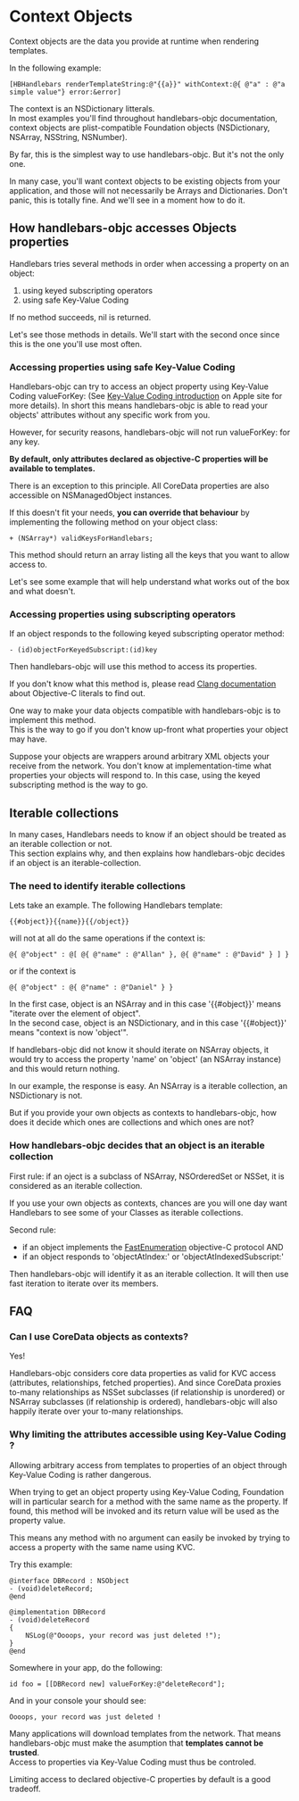 # Context Objects #

Context objects are the data you provide at runtime when rendering templates. 

In the following example: 

```
[HBHandlebars renderTemplateString:@"{{a}}" withContext:@{ @"a" : @"a simple value"} error:&error]
```

The context is an NSDictionary litterals.  
In most examples you'll find throughout handlebars-objc documentation, context objects are plist-compatible Foundation objects (NSDictionary, NSArray, NSString, NSNumber). 

By far, this is the simplest way to use handlebars-objc. But it's not the only one.

In many case, you'll want context objects to be existing objects from your application, and those will not necessarily be Arrays and Dictionaries.
Don't panic, this is totally fine. And we'll see in a moment how to do it.


## How handlebars-objc accesses Objects properties ##

Handlebars tries several methods in order when accessing a property on an object: 

 1. using keyed subscripting operators 
 2. using safe Key-Value Coding 

If no method succeeds, nil is returned. 

Let's see those methods in details. We'll start with the second once since this is the one you'll use most often.

### Accessing properties using safe Key-Value Coding ###

Handlebars-objc can try to access an object property using Key-Value Coding valueForKey: (See [Key-Value Coding introduction](https://developer.apple.com/library/mac/documentation/Cocoa/Conceptual/KeyValueCoding/Articles/Overview.html) on Apple site for more details). 
In short this means handlebars-objc is able to read your objects' attributes without any specific work from you. 

However, for security reasons, handlebars-objc will not run valueForKey: for any key.

**By default, only attributes declared as objective-C properties will be available to templates.**

There is an exception to this principle. All CoreData properties are also accessible on NSManagedObject instances. 

If this doesn't fit your needs, **you can override that behaviour** by implementing the following method on your object class: 

```objc
+ (NSArray*) validKeysForHandlebars;
```

This method should return an array listing all the keys that you want to allow access to.

Let's see some example that will help understand what works out of the box and what doesn't. 

### Accessing properties using subscripting operators ###

If an object responds to the following keyed subscripting operator method: 

```objc
- (id)objectForKeyedSubscript:(id)key
```

Then handlebars-objc will use this method to access its properties. 

If you don't know what this method is, please read [Clang documentation](http://clang.llvm.org/docs/ObjectiveCLiterals.html) about Objective-C literals to find out. 

One way to make your data objects compatible with handlebars-objc is to implement this method.  
This is the way to go if you don't know up-front what properties your object may have.

Suppose your objects are wrappers around arbitrary XML objects your receive from the network. You don't know at implementation-time what properties your objects will respond to.
In this case, using the keyed subscripting method is the way to go. 

## Iterable collections ##

In many cases, Handlebars needs to know if an object should be treated as an iterable collection or not.  
This section explains why, and then explains how handlebars-objc decides if an object is an iterable-collection.

### The need to identify iterable collections ###

Lets take an example. The following Handlebars template: 

```
{{#object}}{{name}}{{/object}}
```

will not at all do the same operations if the context is: 

```
@{ @"object" : @[ @{ @"name" : @"Allan" }, @{ @"name" : @"David" } ] }
```

or if the context is 
```
@{ @"object" : @{ @"name" : @"Daniel" } }
```

In the first case, object is an NSArray and in this case '{{#object}}' means "iterate over the element of object".  
In the second case, object is an NSDictionary, and in this case '{{#object}}' means "context is now 'object'".

If handlebars-objc did not know it should iterate on NSArray objects, it would try to access the property 'name' on 'object' (an NSArray instance) and this would return nothing. 

In our example, the response is easy. An NSArray is a iterable collection, an NSDictionary is not. 

But if you provide your own objects as contexts to handlebars-objc, how does it decide which ones are collections and which ones are not? 

### How handlebars-objc decides that an object is an iterable collection ###

First rule: if an oject is a subclass of NSArray, NSOrderedSet or NSSet, it is considered as an iterable collection. 

If you use your own objects as contexts, chances are you will one day want Handlebars to see some of your Classes as iterable collections. 

Second rule: 
 - if an object implements the [FastEnumeration](https://developer.apple.com/library/ios/documentation/cocoa/Reference/NSFastEnumeration_protocol/Reference/NSFastEnumeration.html) objective-C protocol 
AND
 - if an object responds to 'objectAtIndex:' or 'objectAtIndexedSubscript:'
 
Then handlebars-objc will identify it as an iterable collection. It will then use fast iteration to iterate over its members. 


## FAQ ##

### Can I use CoreData objects as contexts? ###

Yes!

Handlebars-objc considers core data properties as valid for KVC access (attributes, relationships, fetched properties). 
And since CoreData proxies to-many relationships as NSSet subclasses (if relationship is unordered) or NSArray subclasses (if relationship is ordered), handlebars-objc will also happily iterate over your to-many relationships. 

### Why limiting the attributes accessible using Key-Value Coding ? ###

Allowing arbitrary access from templates to properties of an object through Key-Value Coding is rather dangerous.

When trying to get an object property using Key-Value Coding, Foundation will in particular search for a method with the same name as the property. 
If found, this method will be invoked and its return value will be used as the property value. 

This means any method with no argument can easily be invoked by trying to access a property with the same name using KVC.

Try this example: 

```objc
@interface DBRecord : NSObject
- (void)deleteRecord;
@end

@implementation DBRecord
- (void)deleteRecord
{
    NSLog(@"Oooops, your record was just deleted !");
}
@end
```

Somewhere in your app, do the following: 

```objc
id foo = [[DBRecord new] valueForKey:@"deleteRecord"];
```

And in your console your should see: 

```
Oooops, your record was just deleted !
```


Many applications will download templates from the network. That means handlebars-objc must make the asumption that **templates cannot be trusted**.  
Access to properties via Key-Value Coding must thus be controled. 

Limiting access to declared objective-C properties by default is a good tradeoff.




